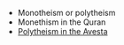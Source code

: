 - Monotheism or polytheism
 - Monethism in the Quran
 - [Polytheism in the Avesta](https://www.researchgate.net/publication/332570001_O_Wise_One_and_You_Other_Ahuras_The_Flawed_Application_of_Monotheism_Towards_Zoroastrianism)
